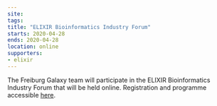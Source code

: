 ```yaml
---
site: 
tags:
title: "ELIXIR Bioinformatics Industry Forum"
starts: 2020-04-28
ends: 2020-04-28
location: online
supporters:
- elixir
---
```


The Freiburg Galaxy team will participate in the ELIXIR Bioinformatics Industry Forum that will be held online. Registration and programme accessible [here](https://docs.google.com/document/d/19K6FJAbpHn02I1pBqJoyFdfjPvAU0ZSt2Y4gmT_vgiQ/edit).
